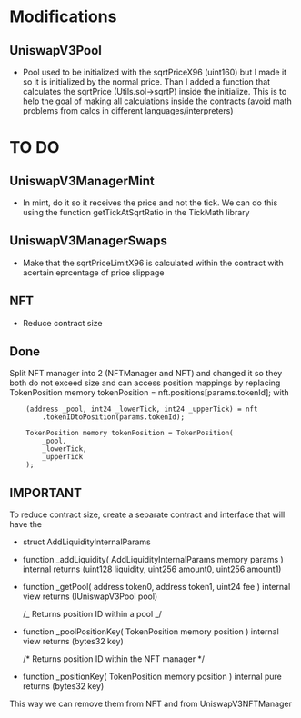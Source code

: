# Modifications

## UniswapV3Pool

- Pool used to be initialized with the sqrtPriceX96 (uint160) but I made it so it is initialized by the normal price. Than I added a function that calculates the sqrtPrice (Utils.sol->sqrtP) inside the initialize. This is to help the goal of making all calculations inside the contracts (avoid math problems from calcs in different languages/interpreters)

# TO DO

## UniswapV3ManagerMint

- In mint, do it so it receives the price and not the tick. We can do this using the function getTickAtSqrtRatio in the TickMath library

## UniswapV3ManagerSwaps

- Make that the sqrtPriceLimitX96 is calculated within the contract with acertain eprcentage of price slippage

## NFT

- Reduce contract size

## Done

Split NFT manager into 2 (NFTManager and NFT) and changed it so they both do not exceed size and can access position mappings by replacing
TokenPosition memory tokenPosition = nft.positions[params.tokenId];
with

        (address _pool, int24 _lowerTick, int24 _upperTick) = nft
            .tokenIDtoPosition(params.tokenId);

        TokenPosition memory tokenPosition = TokenPosition(
            _pool,
            _lowerTick,
            _upperTick
        );

## IMPORTANT

To reduce contract size, create a separate contract and interface that will have the

- struct AddLiquidityInternalParams
- function \_addLiquidity(
  AddLiquidityInternalParams memory params
  ) internal returns (uint128 liquidity, uint256 amount0, uint256 amount1)

- function \_getPool(
  address token0,
  address token1,
  uint24 fee
  ) internal view returns (IUniswapV3Pool pool)

  /_
  Returns position ID within a pool
  _/

- function \_poolPositionKey(
  TokenPosition memory position
  ) internal view returns (bytes32 key)


    /*
        Returns position ID within the NFT manager
    */

- function \_positionKey(
  TokenPosition memory position
  ) internal pure returns (bytes32 key)

This way we can remove them from NFT and from UniswapV3NFTManager
